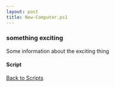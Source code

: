 ```yaml
---
layout: post
title: New-Computer.ps1
---
```


### something exciting

Some information about the exciting thing

#### Script

<script src="https://gist-it.appspot.com/github.com/BanterBoy/scripts-blog/blob/master/PowerShell/scripts/activeDirectory/New-Computer.ps1"></script>

<a href="/menu/_pages/scripts.html">Back to Scripts</a>
